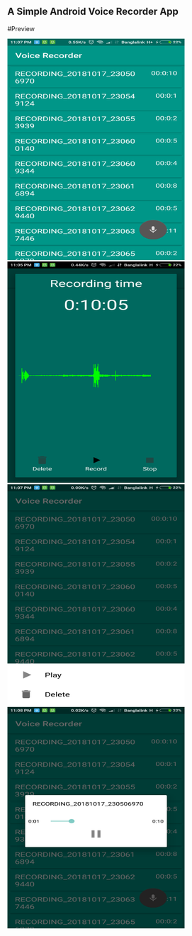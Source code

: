 ## A Simple Android Voice Recorder App

#Preview

<img src="screenshots/one.png" width="400" height="500">
<img src="screenshots/two.png" width="400" height="500">
<img src="screenshots/three.png" width="400" height="500">
<img src="screenshots/four.png" width="400" height="500">